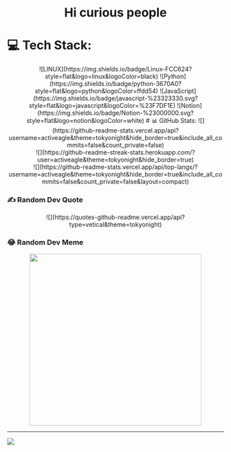 <h1 align="center">Hi curious people</h1>

###



###


# 💻 Tech Stack:
<div align="center">
  ![LINUX](https://img.shields.io/badge/Linux-FCC624?style=flat&logo=linux&logoColor=black) ![Python](https://img.shields.io/badge/python-3670A0?style=flat&logo=python&logoColor=ffdd54) ![JavaScript](https://img.shields.io/badge/javascript-%23323330.svg?style=flat&logo=javascript&logoColor=%23F7DF1E) ![Notion](https://img.shields.io/badge/Notion-%23000000.svg?style=flat&logo=notion&logoColor=white)
# 📊 GitHub Stats:
![](https://github-readme-stats.vercel.app/api?username=activeagle&theme=tokyonight&hide_border=true&include_all_commits=false&count_private=false)<br/>
![](https://github-readme-streak-stats.herokuapp.com/?user=activeagle&theme=tokyonight&hide_border=true)<br/>
![](https://github-readme-stats.vercel.app/api/top-langs/?username=activeagle&theme=tokyonight&hide_border=true&include_all_commits=false&count_private=false&layout=compact)
</div>


### ✍️ Random Dev Quote
<div align="center"> 
![](https://quotes-github-readme.vercel.app/api?type=vetical&theme=tokyonight)
</div>

### 😂 Random Dev Meme
<div align="center">
  <img src='https://randommeme-five.vercel.app/' style="height: 400px;"/>
</div>

---
[![](https://visitcount.itsvg.in/api?id=activeagle&icon=1&color=1)](https://visitcount.itsvg.in)

<!-- Proudly created with GPRM ( https://gprm.itsvg.in ) -->


